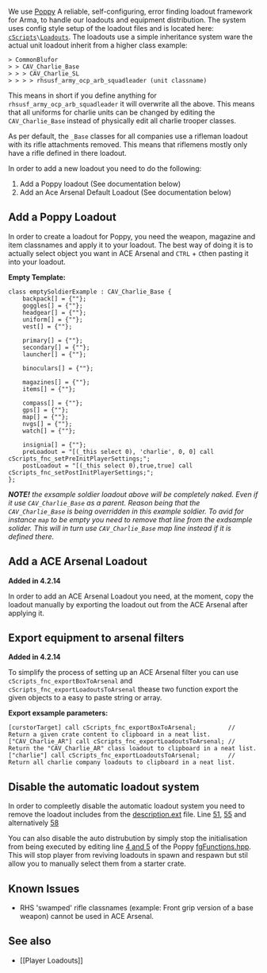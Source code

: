 We use [Poppy](https://github.com/BaerMitUmlaut/Poppy) A reliable, self-configuring, error finding loadout framework for Arma, to handle our loadouts and equipment distribution.
The system uses config style setup of the loadout files and is located here: [`cScripts`](https://github.com/7Cav/cScripts/tree/master/cScripts)`\`[`Loadouts`](https://github.com/7Cav/cScripts/tree/master/cScripts/Loadouts).
The loadouts use a simple inheritance system ware the actual unit loadout inherit from a higher class example:

```
> CommonBlufor
> > CAV_Charlie_Base
> > > CAV_Charlie_SL
> > > > rhsusf_army_ocp_arb_squadleader (unit classname)
```

This means in short if you define anything for `rhsusf_army_ocp_arb_squadleader` it will overwrite all the above. This means that all uniforms for charlie units can be changed by editing the `CAV_Charlie_Base` instead of physically edit all charlie trooper classes.

As per default, the `_Base` classes for all companies use a rifleman loadout with its rifle attachments removed. This means that riflemens mostly only have a rifle defined in there loadout.

In order to add a new loadout you need to do the following:
1. Add a Poppy loadout (See documentation below) 
1. Add an Ace Arsenal Default Loadout (See documentation below)

## Add a Poppy Loadout
In order to create a loadout for Poppy, you need the weapon, magazine and item classnames and apply it to your loadout. The best way of doing it is to actually select object you want in ACE Arsenal and `CTRL` + `C`then pasting it into your loadout.

**Empty Template:**
```
class emptySoldierExample : CAV_Charlie_Base {
    backpack[] = {""};
    goggles[] = {""};
    headgear[] = {""};
    uniform[] = {""};
    vest[] = {""};

    primary[] = {""};
    secondary[] = {""};
    launcher[] = {""};

    binoculars[] = {""};

    magazines[] = {""};
    items[] = {""};

    compass[] = {""};
    gps[] = {""};
    map[] = {""};
    nvgs[] = {""};
    watch[] = {""};

    insignia[] = {""};
    preLoadout = "[(_this select 0), 'charlie', 0, 0] call cScripts_fnc_setPreInitPlayerSettings;";
    postLoadout = "[(_this select 0),true,true] call cScripts_fnc_setPostInitPlayerSettings;";
};
```
_**NOTE!** the exsample soldier loadout above will be completely naked. Even if it use `CAV_Charlie_Base` as a parent. Reason being that the `CAV_Charlie_Base` is being overridden in this example soldier. To avid for instance `map` to be empty you need to remove that line from the exdsample solider. This will in turn use `CAV_Charlie_Base` map line instead if it is defined there._

## Add a ACE Arsenal Loadout
**Added in 4.2.14**

In order to add an ACE Arsenal Loadout you need, at the moment, copy the loadout manually by exporting the loadout out from the ACE Arsenal after applying it. 

## Export equipment to arsenal filters
**Added in 4.2.14**

To simplify the process of setting up an ACE Arsenal filter you can use `cScripts_fnc_exportBoxToArsenal` and `cScripts_fnc_exportLoadoutsToArsenal` thease two function export the given objects to a easy to paste string or array.

**Export exsample parameters:**
```
[curstorTarget] call cScripts_fnc_exportBoxToArsenal;         // Return a given crate content to clipboard in a neat list.
["CAV_Charlie_AR"] call cScripts_fnc_exportLoadoutsToArsenal; // Return the "CAV_Charlie_AR" class loadout to clipboard in a neat list.
["charlie"] call cScripts_fnc_exportLoadoutsToArsenal;        // Return all charlie company loadouts to clipboard in a neat list.
```

## Disable the automatic loadout system
In order to compleetly disable the automatic loadout system you need to remove the loadout includes from the [description.ext](https://github.com/7Cav/cScripts/blob/master/description.ext) file. Line [51](https://github.com/7Cav/cScripts/blob/b4568cfa310ab151992211c60b710906d0f98c53/description.ext#L51), [55](https://github.com/7Cav/cScripts/blob/b4568cfa310ab151992211c60b710906d0f98c53/description.ext#L55) and alternatively [58](https://github.com/7Cav/cScripts/blob/b4568cfa310ab151992211c60b710906d0f98c53/description.ext#L58)

You can also disable the auto distrubution by simply stop the initialisation from being executed by editing line [4 and 5](https://github.com/7Cav/cScripts/blob/master/cScripts/Loadouts/script/CfgFunctions.hpp#L4-L5) of the Poppy [fgFunctions.hpp](https://github.com/7Cav/cScripts/blob/master/cScripts/Loadouts/script/CfgFunctions.hpp). This will stop player from reviving loadouts in spawn and respawn but stil allow you to manually select them from a starter crate.

## Known Issues 
* RHS 'swamped' rifle classnames (example: Front grip version of a base weapon) cannot be used in ACE Arsenal.

## See also
* [[Player Loadouts]]
